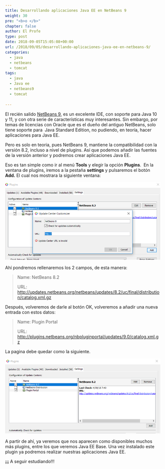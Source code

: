 ```yaml
---
title: Desarrollando aplicaciones Java EE en NetBeans 9
weight: 30
pre: "<b>o </b>"
chapter: false
author: El Profe
type: post
date: 2018-09-05T15:05:08+00:00
url: /2018/09/05/desarrollando-aplicaciones-java-ee-en-netbeans-9/
categories:
  - java
  - netbeans
  - tomcat
tags:
  - java
  - Java ee
  - netbeans9
  - tomcat

---
```

El recién salido <a href="https://netbeans.apache.org/download/nb90/nb90.html" target="_blank" rel="noopener">NetBeans 9</a>, es un excelente IDE, con soporte para Java 10 y 11, y con otra serie de características muy interesantes. Sin embargo, por temas de licencias con Oracle que es el dueño del antiguo NetBeans, solo tiene soporte para  Java Standard Edition, no pudiendo, en teoría, hacer aplicaciones para Java EE.
<!--more-->

Pero es solo en teoria, pues NetBeans 9, mantiene la compatibilidad con la versión 8.2, incluso a nivel de plugins. Así que podemos añadir las fuentes de la versión anterior y podremos crear aplicaciones Java EE.

Eso es tan simple como ir al menú **Tools** y elegir la opción **Plugins**.  En la ventana de plugins, iremos a la pestaña **settings** y pulsaremos el botón **Add.** El cual nos mostrara la siguiente ventana:

![captura de netbeans9 -2](/img/2018/09/netbeans9-2.png)

Ahí pondremos rellenaremos los 2 campos, de esta manera:

> Name: NetBeans 8.2
> 
> URL: http://updates.netbeans.org/netbeans/updates/8.2/uc/final/distribution/catalog.xml.gz

Después, volveremos de darle al botón OK, volveremos a añadir una nueva entrada con estos datos:

> Name: Plugin Portal
> 
> URL: http://plugins.netbeans.org/nbpluginportal/updates/9.0/catalog.xml.gz

La pagina debe quedar como la siguiente.

![](/img/2018/09/netbeans9-1.png)

A partir de ahí, ya veremos que nos aparecen como disponibles muchos más plugins, entre los que veremos Java EE Base. Una vez instalado este plugin ya podremos realizar nuestras aplicaciones Java EE.

¡¡¡ A seguir estudiando!!!